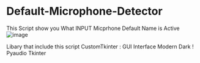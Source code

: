 # Default-Microphone-Detector
This Script show you What INPUT Micprhone Default Name is Active 
![image](https://user-images.githubusercontent.com/120814446/219995396-70a19d21-b864-4c82-9700-d3072d8f43a6.png)

Libary that include this script
CustomTkinter : GUI Interface Modern Dark !
Pyaudio 
Tkinter 

